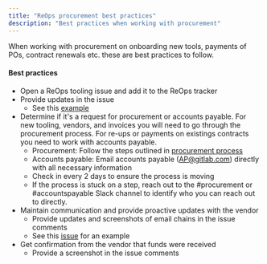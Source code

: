 ```yaml
---
title: "ReOps procurement best practices"
description: "Best practices when working with procurement"
---
```


When working with procurement on onboarding new tools, payments of POs, contract renewals etc. these are best practices to follow.

#### Best practices

- Open a ReOps tooling issue and add it to the ReOps tracker
- Provide updates in the issue
  - See this [example](https://gitlab.com/gitlab-org/ux-research/-/issues/2243)
- Determine if it's a request for procurement or accounts payable. For new tooling, vendors, and invoices you will need to go through the procurement process. For re-ups or payments on existings contracts you need to work with accounts payable.
  - Procurement: Follow the steps outlined in [procurement process](/handbook/finance/procurement/#--what-is-the-procurement-process-at-gitlab)
  - Accounts payable: Email accounts payable (AP@gitlab.com) directly with all necessary information
  - Check in every 2 days to ensure the process is moving
  - If the process is stuck on a step, reach out to the #procurement or #accountspayable Slack channel to identify who you can reach out to directly.
- Maintain communication and provide proactive updates with the vendor
  - Provide updates and screenshots of email chains in the issue comments
  - See this [issue](https://gitlab.com/gitlab-org/ux-research/-/issues/2242) for an example
- Get confirmation from the vendor that funds were received
  - Provide a screenshot in the issue comments
